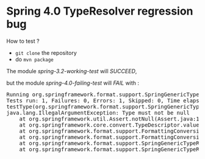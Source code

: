 Spring 4.0 TypeResolver regression bug
===

How to test ?

* <code>git clone</code> the repository
* do <code>mvn package</code>

The module _spring-3.2-working-test_ will _SUCCEED_,

but the module _spring-4.0-failing-test_ will _FAIL_ with :

<pre>
Running org.springframework.format.support.SpringGenericTypeResolverTest
Tests run: 1, Failures: 0, Errors: 1, Skipped: 0, Time elapsed: 0.081 sec : FAILURE!
testType(org.springframework.format.support.SpringGenericTypeResolverTest)  Time elapsed: 0.045 sec  : ERROR!
java.lang.IllegalArgumentException: Type must not be null
	at org.springframework.util.Assert.notNull(Assert.java:112)
	at org.springframework.core.convert.TypeDescriptor.valueOf(TypeDescriptor.java:507)
	at org.springframework.format.support.FormattingConversionService$PrinterConverter.<init>(FormattingConversionService.java:123)
	at org.springframework.format.support.FormattingConversionService.addFormatterForFieldType(FormattingConversionService.java:80)
	at org.springframework.format.support.SpringGenericTypeResolverTest.register(SpringGenericTypeResolverTest.java:19)
	at org.springframework.format.support.SpringGenericTypeResolverTest.testType(SpringGenericTypeResolverTest.java:13)
</pre>
